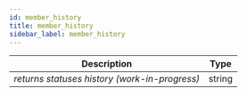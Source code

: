 ```yaml
---
id: member_history
title: member_history
sidebar_label: member_history
---
```


|                  Description                  |  Type  |
| :-------------------------------------------: | :----: |
| _returns statuses history (work-in-progress)_ | string |

